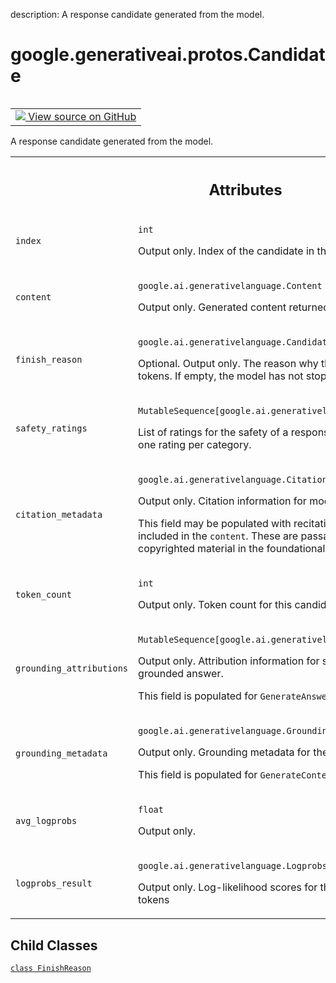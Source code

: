 description: A response candidate generated from the model.

<div itemscope itemtype="http://developers.google.com/ReferenceObject">
<meta itemprop="name" content="google.generativeai.protos.Candidate" />
<meta itemprop="path" content="Stable" />
<meta itemprop="property" content="FinishReason"/>
</div>

# google.generativeai.protos.Candidate

<!-- Insert buttons and diff -->

<table class="tfo-notebook-buttons tfo-api nocontent" align="left">
<td>
  <a target="_blank" href="https://github.com/googleapis/google-cloud-python/tree/main/packages/google-ai-generativelanguage/google/ai/generativelanguage_v1beta/types/generative_service.py#L610-L757">
    <img src="https://www.tensorflow.org/images/GitHub-Mark-32px.png" />
    View source on GitHub
  </a>
</td>
</table>



A response candidate generated from the model.

<!-- Placeholder for "Used in" -->




<!-- Tabular view -->
 <table class="responsive fixed orange">
<colgroup><col width="214px"><col></colgroup>
<tr><th colspan="2"><h2 class="add-link">Attributes</h2></th></tr>

<tr>
<td>

`index`<a id="index"></a>

</td>
<td>

`int`

Output only. Index of the candidate in the
list of response candidates.


</td>
</tr><tr>
<td>

`content`<a id="content"></a>

</td>
<td>

`google.ai.generativelanguage.Content`

Output only. Generated content returned from
the model.

</td>
</tr><tr>
<td>

`finish_reason`<a id="finish_reason"></a>

</td>
<td>

`google.ai.generativelanguage.Candidate.FinishReason`

Optional. Output only. The reason why the
model stopped generating tokens.
If empty, the model has not stopped generating
tokens.

</td>
</tr><tr>
<td>

`safety_ratings`<a id="safety_ratings"></a>

</td>
<td>

`MutableSequence[google.ai.generativelanguage.SafetyRating]`

List of ratings for the safety of a response
candidate.
There is at most one rating per category.

</td>
</tr><tr>
<td>

`citation_metadata`<a id="citation_metadata"></a>

</td>
<td>

`google.ai.generativelanguage.CitationMetadata`

Output only. Citation information for model-generated
candidate.

This field may be populated with recitation information for
any text included in the ``content``. These are passages
that are "recited" from copyrighted material in the
foundational LLM's training data.

</td>
</tr><tr>
<td>

`token_count`<a id="token_count"></a>

</td>
<td>

`int`

Output only. Token count for this candidate.

</td>
</tr><tr>
<td>

`grounding_attributions`<a id="grounding_attributions"></a>

</td>
<td>

`MutableSequence[google.ai.generativelanguage.GroundingAttribution]`

Output only. Attribution information for sources that
contributed to a grounded answer.

This field is populated for ``GenerateAnswer`` calls.

</td>
</tr><tr>
<td>

`grounding_metadata`<a id="grounding_metadata"></a>

</td>
<td>

`google.ai.generativelanguage.GroundingMetadata`

Output only. Grounding metadata for the candidate.

This field is populated for ``GenerateContent`` calls.

</td>
</tr><tr>
<td>

`avg_logprobs`<a id="avg_logprobs"></a>

</td>
<td>

`float`

Output only.

</td>
</tr><tr>
<td>

`logprobs_result`<a id="logprobs_result"></a>

</td>
<td>

`google.ai.generativelanguage.LogprobsResult`

Output only. Log-likelihood scores for the
response tokens and top tokens

</td>
</tr>
</table>



## Child Classes
[`class FinishReason`](../../../google/generativeai/protos/Candidate/FinishReason.md)

